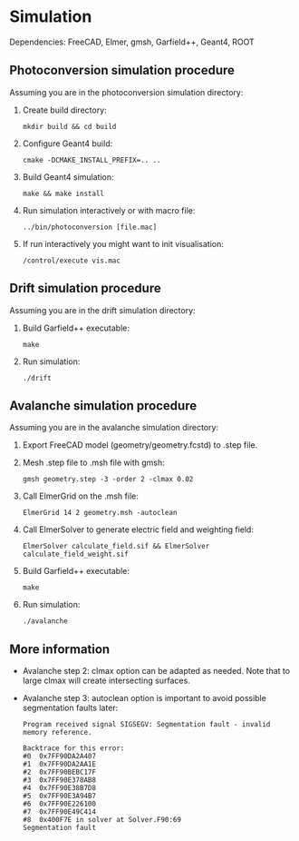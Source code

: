 # Simulation
Dependencies: FreeCAD, Elmer, gmsh, Garfield++, Geant4, ROOT

## Photoconversion simulation procedure
Assuming you are in the photoconversion simulation directory:

1. Create build directory:

	`mkdir build && cd build`

2. Configure Geant4 build:

	`cmake -DCMAKE_INSTALL_PREFIX=.. ..`

3. Build Geant4 simulation:

	`make && make install`

4. Run simulation interactively or with macro file:

	`../bin/photoconversion [file.mac]`

5. If run interactively you might want to init visualisation:

	`/control/execute vis.mac`

## Drift simulation procedure
Assuming you are in the drift simulation directory:

1. Build Garfield++ executable:

	`make`
2. Run simulation:

	`./drift`

## Avalanche simulation procedure
Assuming you are in the avalanche simulation directory:

1. Export FreeCAD model (geometry/geometry.fcstd) to .step file.

2. Mesh .step file to .msh file with gmsh:

	`gmsh geometry.step -3 -order 2 -clmax 0.02`
3. Call ElmerGrid on the .msh file:

	`ElmerGrid 14 2 geometry.msh -autoclean`
4. Call ElmerSolver to generate electric field and weighting field:

	`ElmerSolver calculate_field.sif && ElmerSolver calculate_field_weight.sif`
5. Build Garfield++ executable: 

	`make`
6. Run simulation:

	`./avalanche`

## More information

* Avalanche step 2: clmax option can be adapted as needed. Note that to large clmax will create intersecting surfaces.

* Avalanche step 3: autoclean option is important to avoid possible segmentation faults later:

	```
	Program received signal SIGSEGV: Segmentation fault - invalid memory reference.

	Backtrace for this error:
	#0  0x7FF90DA2A407
	#1  0x7FF90DA2AA1E
	#2  0x7FF90BEBC17F
	#3  0x7FF90E378AB8
	#4  0x7FF90E38B7D8
	#5  0x7FF90E3A94B7
	#6  0x7FF90E226100
	#7  0x7FF90E49C414
	#8  0x400F7E in solver at Solver.F90:69
	Segmentation fault
	```
